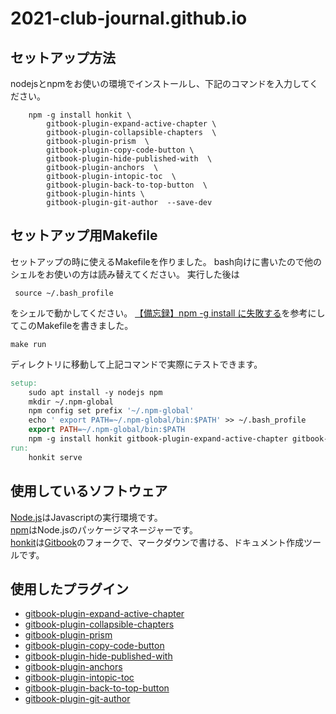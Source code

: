# 2021-club-journal.github.io

## セットアップ方法
nodejsとnpmをお使いの環境でインストールし、下記のコマンドを入力してください。

```shell
    npm -g install honkit \
        gitbook-plugin-expand-active-chapter \
        gitbook-plugin-collapsible-chapters  \
        gitbook-plugin-prism  \
        gitbook-plugin-copy-code-button \
        gitbook-plugin-hide-published-with  \
        gitbook-plugin-anchors  \
        gitbook-plugin-intopic-toc  \
        gitbook-plugin-back-to-top-button  \
        gitbook-plugin-hints \
        gitbook-plugin-git-author  --save-dev
```

## セットアップ用Makefile
セットアップの時に使えるMakefileを作りました。
bash向けに書いたので他のシェルをお使いの方は読み替えてください。
実行した後は
```shell
 source ~/.bash_profile
```
をシェルで動かしてください。
[【備忘録】npm -g install に失敗する](https://qiita.com/NaokiIshimura/items/cc07441939b226e779c6)を参考にしてこのMakefileを書きました。
```shell
make run
```
ディレクトリに移動して上記コマンドで実際にテストできます。
```Makefile
setup:
	sudo apt install -y nodejs npm
	mkdir ~/.npm-global
	npm config set prefix '~/.npm-global'
	echo ' export PATH=~/.npm-global/bin:$PATH' >> ~/.bash_profile
	export PATH=~/.npm-global/bin:$PATH
	npm -g install honkit gitbook-plugin-expand-active-chapter gitbook-plugin-collapsible-chapters  gitbook-plugin-prism  gitbook-plugin-copy-code-button gitbook-plugin-hide-published-with  gitbook-plugin-anchors  gitbook-plugin-intopic-toc  gitbook-plugin-back-to-top-button  gitbook-plugin-hints gitbook-plugin-git-author  --save-dev
run:
	honkit serve
```

## 使用しているソフトウェア
[Node.js](https://nodejs.org/ja/)はJavascriptの実行環境です。<br>
[npm](https://www.npmjs.com/)はNode.jsのパッケージマネージャーです。<br>
[honkit](https://github.com/honkit/honkit)は[Gitbook](https://github.com/GitbookIO/gitbook)のフォークで、マークダウンで書ける、ドキュメント作成ツールです。

## 使用したプラグイン
- [gitbook-plugin-expand-active-chapter](https://www.npmjs.com/package/gitbook-plugin-expand-active-chapter)
- [gitbook-plugin-collapsible-chapters](https://www.npmjs.com/package/gitbook-plugin-collapsible-chapters)
- [gitbook-plugin-prism](https://www.npmjs.com/package/gitbook-plugin-prism)
- [gitbook-plugin-copy-code-button](https://www.npmjs.com/package/gitbook-plugin-copy-code-button)
- [gitbook-plugin-hide-published-with](https://www.npmjs.com/package/gitbook-plugin-hide-published-with)
- [gitbook-plugin-anchors](https://www.npmjs.com/package/gitbook-plugin-anchors)
- [gitbook-plugin-intopic-toc](https://www.npmjs.com/package/gitbook-plugin-intopic-toc)
- [gitbook-plugin-back-to-top-button](https://www.npmjs.com/package/gitbook-plugin-back-to-top-button)
- [gitbook-plugin-git-author](https://www.npmjs.com/package/gitbook-plugin-back-to-top-button)